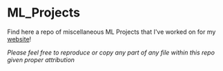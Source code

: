 # ML_Projects
Find here a repo of miscellaneous ML Projects that I've worked on for my [website](https://www.ryansoconnor.com)!

_Please feel free to reproduce or copy any part of any file within this repo given proper attribution_
